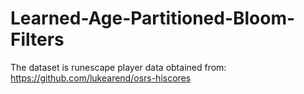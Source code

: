 # Learned-Age-Partitioned-Bloom-Filters

The dataset is runescape player data obtained from:
https://github.com/lukearend/osrs-hiscores
